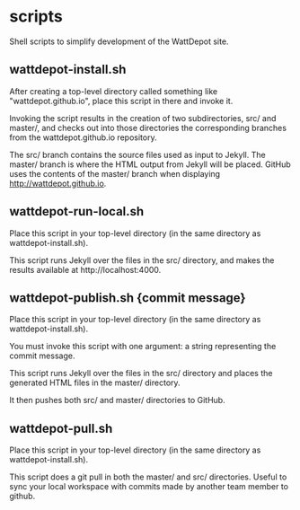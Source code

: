 scripts
=======

Shell scripts to simplify development of the WattDepot site. 

wattdepot-install.sh
--------------------

After creating a top-level directory called something like "wattdepot.github.io", place this script in there and invoke it.  

Invoking the script results in the creation of two subdirectories, src/ and master/, and checks out into those directories the corresponding branches from the wattdepot.github.io repository. 

The src/ branch contains the source files used as input to Jekyll.  The master/ branch is where the HTML output from Jekyll will be placed.   GitHub uses the contents of the master/ branch when displaying http://wattdepot.github.io.

wattdepot-run-local.sh
----------------------

Place this script in your top-level directory (in the same directory as wattdepot-install.sh). 

This script runs Jekyll over the files in the src/ directory, and makes the results available at http://localhost:4000.  

wattdepot-publish.sh {commit message}
-------------------------------------

Place this script in your top-level directory (in the same directory as wattdepot-install.sh). 

You must invoke this script with one argument: a string representing the commit message.

This script runs Jekyll over the files in the src/ directory and places the generated HTML files in the master/ directory. 

It then pushes both src/ and master/ directories to GitHub.

wattdepot-pull.sh
-----------------

Place this script in your top-level directory (in the same directory as wattdepot-install.sh). 

This script does a git pull in both the master/ and src/ directories.   Useful to sync your local workspace with commits made by another team member to github.





